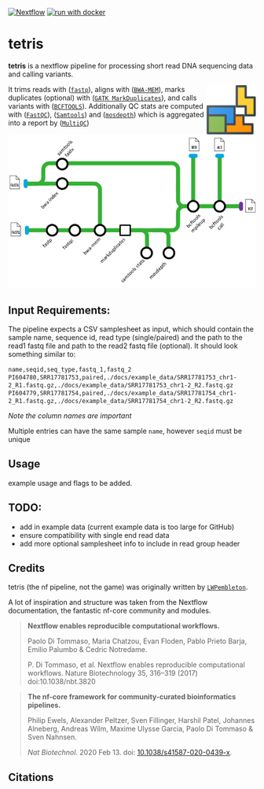 [![Nextflow](https://img.shields.io/badge/nextflow%20DSL2-%E2%89%A523.04.0-23aa62.svg)](https://www.nextflow.io/)
[![run with docker](https://img.shields.io/badge/run%20with-docker-0db7ed?labelColor=000000&logo=docker)](https://www.docker.com/)

# tetris

**tetris** is a nextflow pipeline for processing short read DNA sequencing data and calling variants.

<img align="right" src="docs/images/tetris.png" height="100">

It trims reads with ([`fastp`](https://github.com/OpenGene/fastp)), aligns with ([`BWA-MEM`](https://bio-bwa.sourceforge.net/)), marks duplicates (optional) with ([`GATK MarkDuplicates`](https://gatk.broadinstitute.org/hc/en-us/articles/21905036102043-MarkDuplicates-Picard)), and calls variants with ([`BCFTOOLS`](https://www.htslib.org/)). Additionally QC stats are computed with ([`FastQC`](https://www.bioinformatics.babraham.ac.uk/projects/fastqc/)), ([`Samtools`](https://www.htslib.org/)) and ([`mosdepth`](https://github.com/brentp/mosdepth)) which is aggregated into a report by ([`MultiQC`](http://multiqc.info/))


<img align="centre" src="docs/images/tetris-metro-map.png" width="700">

## Input Requirements:
The pipeline expects a CSV samplesheet as input, which should contain the sample name, sequence id, read type (single/paired) and the path to the read1 fastq file and path to the read2 fastq file (optional). It should look something similar to:

```csv
name,seqid,seq_type,fastq_1,fastq_2
PI604780,SRR17781753,paired,./docs/example_data/SRR17781753_chr1-2_R1.fastq.gz,./docs/example_data/SRR17781753_chr1-2_R2.fastq.gz
PI604779,SRR17781754,paired,./docs/example_data/SRR17781754_chr1-2_R1.fastq.gz,./docs/example_data/SRR17781754_chr1-2_R2.fastq.gz
```
*Note the column names are important*

Multiple entries can have the same sample `name`, however `seqid` must be unique

## Usage

example usage and flags to be added.

## TODO:

- add in example data (current example data is too large for GitHub)
- ensure compatibility with single end read data
- add more optional samplesheet info to include in read group header

## Credits

tetris (the nf pipeline, not the game) was originally written by [`LWPembleton`](https://github.com:lpembleton).

A lot of inspiration and structure was taken from the Nextflow documentation, the fantastic nf-core community and modules.

> **Nextflow enables reproducible computational workflows.**
> 
> Paolo Di Tommaso, Maria Chatzou, Evan Floden, Pablo Prieto Barja, Emilio Palumbo & Cedric Notredame.
> 
> P. Di Tommaso, et al. Nextflow enables reproducible computational workflows. Nature Biotechnology 35, 316–319 (2017) doi:10.1038/nbt.3820

> **The nf-core framework for community-curated bioinformatics pipelines.**
>
> Philip Ewels, Alexander Peltzer, Sven Fillinger, Harshil Patel, Johannes Alneberg, Andreas Wilm, Maxime Ulysse Garcia, Paolo Di Tommaso & Sven Nahnsen.
>
> _Nat Biotechnol._ 2020 Feb 13. doi: [10.1038/s41587-020-0439-x](https://dx.doi.org/10.1038/s41587-020-0439-x).


## Citations

